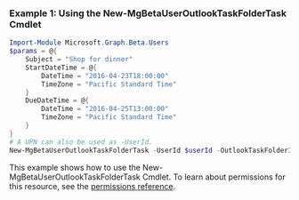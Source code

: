 ### Example 1: Using the New-MgBetaUserOutlookTaskFolderTask Cmdlet
```powershell
Import-Module Microsoft.Graph.Beta.Users
$params = @{
	Subject = "Shop for dinner"
	StartDateTime = @{
		DateTime = "2016-04-23T18:00:00"
		TimeZone = "Pacific Standard Time"
	}
	DueDateTime = @{
		DateTime = "2016-04-25T13:00:00"
		TimeZone = "Pacific Standard Time"
	}
}
# A UPN can also be used as -UserId.
New-MgBetaUserOutlookTaskFolderTask -UserId $userId -OutlookTaskFolderId $outlookTaskFolderId -BodyParameter $params
```
This example shows how to use the New-MgBetaUserOutlookTaskFolderTask Cmdlet.
To learn about permissions for this resource, see the [permissions reference](/graph/permissions-reference).
